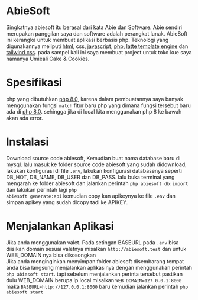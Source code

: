 # AbieSoft
Singkatnya abiesoft itu berasal dari kata Abie dan Software. Abie sendiri merupakan panggilan saya dan software adalah perangkat lunak.
AbieSoft ini kerangka untuk membuat aplikasi berbasis php. Teknologi yang digunakannya meliputi <a href='https://html.com/'>html</a>, css, <a href='https://www.javascript.com/'>javascript</a>, <a href='https://www.php.net/releases/8.0/en.php'>php</a>, <a href='https://latte.nette.org/'>latte template engine</a> dan <a href='https://tailwindcss.com/'>tailwind css</a>. pada sampel kali ini saya membuat project untuk toko kue saya namanya Umieali Cake & Cookies.

# Spesifikasi
php yang dibutuhkan <a href='https://www.php.net/releases/8.0/en.php'>php 8.0</a>, karena dalam pembuatannya saya banyak menggunakan fungsi <code>match</code> fitur baru php yang dimana fungsi tersebut baru ada di <a href='https://www.php.net/releases/8.0/en.php'>php 8.0</a>.
sehingga jika di local kita menggunakan php 8 ke bawah akan ada error.

# Instalasi
Download source code abiesoft, 
Kemudian buat nama database baru di mysql.
lalu masuk ke folder source code abiesoft yang sudah didownload, lakukan konfigurasi di file <code>.env</code>, 
lakukan konfigurasi databasenya seperti DB_HOT, DB_NAME, DB_USER dan DB_PASS. lalu buka terminal yang mengarah ke folder abiesoft dan jalankan perintah
<code>php abiesoft db:import</code> dan lakukan perintah lagi <code>php abiesoft generate:api</code> kemudian copy kan apikeynya ke file <code>.env</code>
dan simpan apikey yang sudah dicopy tadi ke APIKEY.

# Menjalankan Aplikasi
<div>Jika anda menggunakan valet. Pada setingan BASEURL pada <code>.env</code> bisa diisikan domain sesuai valetnya misalkan <code>http://abiesoft.test</code> dan
untuk WEB_DOMAIN nya bisa dikosongkan</div>
<div>Jika anda menginginkan menyimpan folder abiesoft disembarang tempat anda bisa langsung menjalankan aplikasinya dengan menggunakan perintah 
<code>php abiesoft start</code>. tapi sebelum menjalankan perinta tersebut pastikan dulu WEB_DOMAIN berupa ip local misalkan <code>WEB_DOMAIN=127.0.0.1:8000</code> maka 
<code>BASEURL=http://127.0.0.1:8000</code> baru kemudian jalankan perintah <code>php abiesoft start</code></div>
